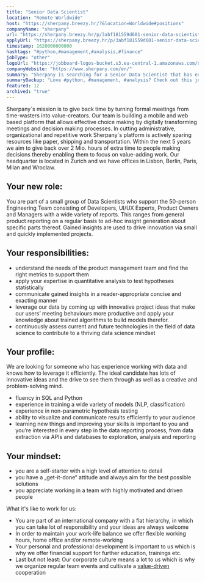 ```yaml
---
title: "Senior Data Scientist"
location: "Remote Worldwide"
host: "https://sherpany.breezy.hr/?&location=Worldwide#positions"
companyName: "sherpany"
url: "https://sherpany.breezy.hr/p/3abf181559d601-senior-data-scientist"
applyUrl: "https://sherpany.breezy.hr/p/3abf181559d601-senior-data-scientist/apply"
timestamp: 1620000000000
hashtags: "#python,#management,#analysis,#finance"
jobType: "other"
logoUrl: "https://jobboard-logos-bucket.s3.eu-central-1.amazonaws.com/sherpany"
companyWebsite: "https://www.sherpany.com/en/"
summary: "Sherpany is searching for a Senior Data Scientist that has experience working with data and knows how to leverage it efficiently."
summaryBackup: "Love #python, #management, #analysis? Check out this job post!"
featured: 12
archived: "true"
---
```



Sherpany\`s mission is to give back time by turning formal meetings from time-wasters into value-creators. Our team is building a mobile and web based platform that allows effective choice making by digitally transforming meetings and decision making processes. In cutting administrative, organizational and repetitive work Sherpany\`s platform is actively sparing resources like paper, shipping and transportation. Within the next 5 years we aim to give back over 2 Mio. hours of extra time to people making decisions thereby enabling them to focus on value-adding work. Our headquarter is located in Zurich and we have offices in Lisbon, Berlin, Paris, Milan and Wroclaw.

## Your new role:

You are part of a small group of Data Scientists who support the 50-person Engineering Team consisting of Developers, UI/UX Experts, Product Owners and Managers with a wide variety of reports. This ranges from general product reporting on a regular basis to ad-hoc insight generation about specific parts thereof. Gained insights are used to drive innovation via small and quickly implemented projects.

## Your responsibilities:

*   understand the needs of the product management team and find the right metrics to support them
*   apply your expertise in quantitative analysis to test hypotheses statistically
*   communicate gained insights in a reader-appropriate concise and exacting manner
*   leverage our data by coming up with innovative project ideas that make our users’ meeting behaviours more productive and apply your knowledge about trained algorithms to build models therefor.
*   continuously assess current and future technologies in the field of data science to contribute to a thriving data science mindset

## Your profile:

We are looking for someone who has experience working with data and knows how to leverage it efficiently. The ideal candidate has lots of innovative ideas and the drive to see them through as well as a creative and problem-solving mind.

*   fluency in SQL and Python
*   experience in training a wide variety of models (NLP, classification)
*   experience in non-parametric hypothesis testing
*   ability to visualize and communicate results efficiently to your audience
*   learning new things and improving your skills is important to you and you’re interested in every step in the data reporting process, from data extraction via APIs and databases to exploration, analysis and reporting

## Your mindset:

*   you are a self-starter with a high level of attention to detail
*   you have a „get-it-done“ attitude and always aim for the best possible solutions
*   you appreciate working in a team with highly motivated and driven people

What it's like to work for us:

*   You are part of an international company with a flat hierarchy, in which you can take lot of responsibility and your ideas are always welcome
*   In order to maintain your work-life balance we offer flexible working hours, home office and/or remote-working
*   Your personal and professional development is important to us which is why we offer financial support for further education, trainings etc.
*   Last but not least: Our corporate culture means a lot to us which is why we organize regular team events and cultivate a [value-driven](https://www.sherpany.com/en/careers/#ourValues) cooperation
